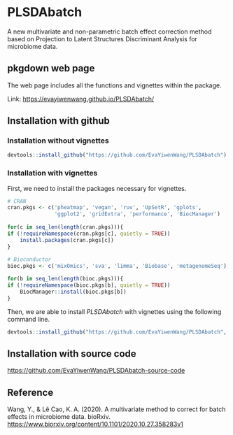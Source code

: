 # PLSDAbatch
A new multivariate and non-parametric batch effect correction method based on Projection to Latent Structures Discriminant Analysis for microbiome data.

## pkgdown web page

The web page includes all the functions and vignettes within the package.

Link: https://evayiwenwang.github.io/PLSDAbatch/

## Installation with github

### Installation without vignettes

```r
devtools::install_github("https://github.com/EvaYiwenWang/PLSDAbatch")
```

### Installation with vignettes

First, we need to install the packages necessary for vignettes.

```r
# CRAN
cran.pkgs <- c('pheatmap', 'vegan', 'ruv', 'UpSetR', 'gplots', 
               'ggplot2', 'gridExtra', 'performance', 'BiocManager')
               
for(c in seq_len(length(cran.pkgs))){
if (!requireNamespace(cran.pkgs[c], quietly = TRUE))
    install.packages(cran.pkgs[c])
}
    
# Bioconductor
bioc.pkgs <- c('mixOmics', 'sva', 'limma', 'Biobase', 'metagenomeSeq')

for(b in seq_len(length(bioc.pkgs))){
if (!requireNamespace(bioc.pkgs[b], quietly = TRUE))
    BiocManager::install(bioc.pkgs[b])
}
```

Then, we are able to install *PLSDAbatch* with vignettes using the following command line. 


```r
devtools::install_github("https://github.com/EvaYiwenWang/PLSDAbatch", dependencies = T, build_vignettes = T)
```

## Installation with source code

https://github.com/EvaYiwenWang/PLSDAbatch-source-code

## Reference

Wang, Y., & Lê Cao, K. A. (2020). A multivariate method to correct for batch effects in microbiome data. bioRxiv.
https://www.biorxiv.org/content/10.1101/2020.10.27.358283v1



